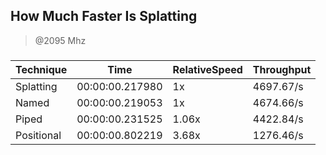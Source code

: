 
How Much Faster Is Splatting
----------------------------
> @2095 Mhz


### 


|Technique |Time           |RelativeSpeed|Throughput|
|----------|---------------|-------------|----------|
|Splatting |00:00:00.217980|1x           |4697.67/s |
|Named     |00:00:00.219053|1x           |4674.66/s |
|Piped     |00:00:00.231525|1.06x        |4422.84/s |
|Positional|00:00:00.802219|3.68x        |1276.46/s |




